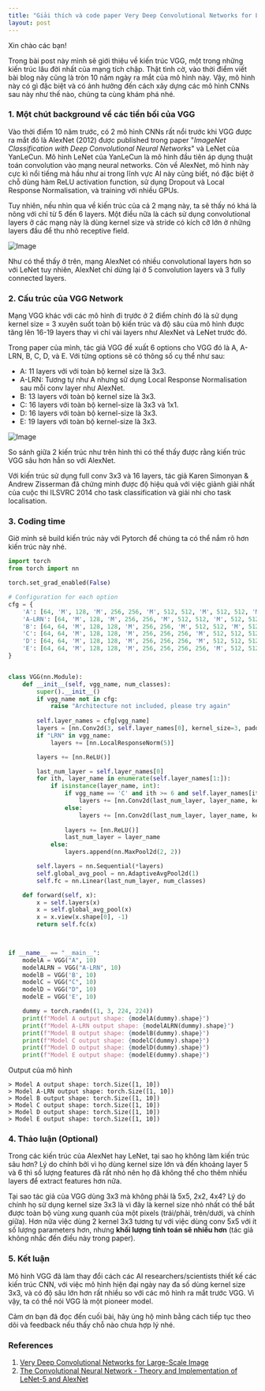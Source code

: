 ```yaml
---
title: "Giải thích và code paper Very Deep Convolutional Networks for Large-Scale Image Recognition"
layout: post
---
```



Xin chào các bạn!

Trong bài post này mình sẽ giới thiệu về kiến trúc VGG, một trong những kiến trúc lâu đời nhất của mạng tích chập. Thật tình cờ, vào thời điểm viết bài blog này cũng là tròn 10 năm ngày ra mắt của mô hình này. Vậy, mô hình này có gì đặc biệt và có ảnh hưởng đến cách xây dựng các mô hình CNNs sau này như thế nào, chúng ta cùng khám phá nhé.


### 1. Một chút background về các tiền bối của VGG  
Vào thời điểm 10 năm trước, có 2 mô hình CNNs rất nổi trước khi VGG được ra mắt đó là AlexNet (2012) được published trong paper "_ImageNet Classification with Deep Convolutional Neural Networks_" và LeNet của YanLeCun. Mô hình LeNet của YanLeCun là mô hình đầu tiên áp dụng thuật toán convolution vào mạng neural networks. Còn về AlexNet, mô hình này cực kì nổi tiếng mà hầu như ai trong lĩnh vực AI này cũng biết, nó đặc biệt ở chỗ dùng hàm ReLU activation function, sử dụng Dropout và Local Response Normalisation, và training với nhiều GPUs. 

Tuy nhiên, nếu nhìn qua về kiến trúc của cả 2 mạng này, ta sẽ thấy nó khá là nông với chỉ từ 5 đến 6 layers. Một điều nữa là cách sử dụng convolutional layers ở các mạng này là dùng kernel size và stride có kích cỡ lớn ở những layers đầu để thu nhỏ receptive field. 

![Image](https://pabloinsente.github.io/assets/post-8/alexnet.png)

Như có thể thấy ở trên, mạng AlexNet có nhiều convolutional layers hơn so với LeNet tuy nhiên, AlexNet chỉ dừng lại ở 5 convolution layers và 3 fully connected layers. 

### 2. Cấu trúc của VGG Network
Mạng VGG khác với các mô hình đi trước ở 2 điểm chính đó là sử dụng kernel size = 3 xuyên suốt toàn bộ kiến trúc và độ sâu của mô hình được tăng lên 16-19 layers thay vì chỉ vài layers như AlexNet và LeNet trước đó.

Trong paper của mình, tác giả VGG đề xuất 6 options cho VGG đó là A, A-LRN, B, C, D, và E. Với từng options sẽ có thông số cụ thể như sau:

* A: 11 layers với với toàn bộ kernel size là 3x3.  
* A-LRN: Tương tự như A nhưng sử dụng Local Response Normalisation sau mỗi conv layer như AlexNet.  
* B: 13 layers với toàn bộ kernel size là 3x3.  
* C: 16 layers với toàn bộ kernel-size là 3x3 và 1x1.
* D: 16 layers với  toàn bộ kernel-size là 3x3.  
* E: 19 layers với toàn bộ kernel-size là 3x3. 

![Image](https://www.researchgate.net/profile/Siti-Nurulain-Mohd-Rum/publication/350550608/figure/fig3/AS:1007769725452289@1617282434523/The-Difference-Architecture-between-AlexNet-and-VGG16-Models.png)


So sánh giữa 2 kiến trúc như trên hình thì có thể thấy được rằng kiến trúc VGG sâu hơn hẳn so với AlexNet. 

Với kiến trúc sử dụng full conv 3x3 và 16 layers, tác giả Karen Simonyan & Andrew Zisserman đã chứng minh được độ hiệu quả với việc giảnh giải nhất của cuộc thi ILSVRC 2014 cho task classification và giải nhi cho task localisation.

### 3. Coding time
Giờ mình sẽ build kiến trúc này với Pytorch để chúng ta có thể nắm rõ hơn kiến trúc này nhé. 
```python
import torch
from torch import nn

torch.set_grad_enabled(False)

# Configuration for each option
cfg = {
    'A': [64, 'M', 128, 'M', 256, 256, 'M', 512, 512, 'M', 512, 512, 'M'],
    'A-LRN': [64, 'M', 128, 'M', 256, 256, 'M', 512, 512, 'M', 512, 512, 'M'],
    'B': [64, 64, 'M', 128, 128, 'M', 256, 256, 'M', 512, 512, 'M', 512, 512, 'M'],
    'C': [64, 64, 'M', 128, 128, 'M', 256, 256, 256, 'M', 512, 512, 512, 'M', 512, 512, 512, 'M'],
    'D': [64, 64, 'M', 128, 128, 'M', 256, 256, 256, 'M', 512, 512, 512, 'M', 512, 512, 512, 'M'],
    'E': [64, 64, 'M', 128, 128, 'M', 256, 256, 256, 256, 'M', 512, 512, 512, 512, 'M', 512, 512, 512, 512, 'M'],
}


class VGG(nn.Module):
    def __init__(self, vgg_name, num_classes):
        super().__init__()
        if vgg_name not in cfg:
            raise "Architecture not included, please try again"
        
        self.layer_names = cfg[vgg_name]
        layers = [nn.Conv2d(3, self.layer_names[0], kernel_size=3, padding = 1)]
        if "LRN" in vgg_name:
            layers += [nn.LocalResponseNorm(5)]

        layers += [nn.ReLU()]

        last_num_layer = self.layer_names[0]
        for ith, layer_name in enumerate(self.layer_names[1:]):
            if isinstance(layer_name, int):
                if vgg_name == 'C' and ith >= 6 and self.layer_names[ith+2] == 'M':
                    layers += [nn.Conv2d(last_num_layer, layer_name, kernel_size=1, stride=1, padding = 0)]
                else:
                    layers += [nn.Conv2d(last_num_layer, layer_name, kernel_size=3, stride=1, padding = 1)]
    
                layers += [nn.ReLU()]
                last_num_layer = layer_name
            else:
                layers.append(nn.MaxPool2d(2, 2))

        self.layers = nn.Sequential(*layers)
        self.global_avg_pool = nn.AdaptiveAvgPool2d(1)
        self.fc = nn.Linear(last_num_layer, num_classes)

    def forward(self, x):
        x = self.layers(x)
        x = self.global_avg_pool(x)
        x = x.view(x.shape[0], -1)
        return self.fc(x)
        


if __name__ == "__main__":
    modelA = VGG("A", 10)
    modelALRN = VGG("A-LRN", 10)
    modelB = VGG('B', 10)
    modelC = VGG("C", 10)
    modelD = VGG("D", 10)
    modelE = VGG('E', 10)

    dummy = torch.randn((1, 3, 224, 224))
    print(f"Model A output shape: {modelA(dummy).shape}")
    print(f"Model A-LRN output shape: {modelALRN(dummy).shape}")
    print(f"Model B output shape: {modelB(dummy).shape}")
    print(f"Model C output shape: {modelC(dummy).shape}")
    print(f"Model D output shape: {modelD(dummy).shape}")
    print(f"Model E output shape: {modelE(dummy).shape}")
```

Output của mô hình
```
> Model A output shape: torch.Size([1, 10])
> Model A-LRN output shape: torch.Size([1, 10])
> Model B output shape: torch.Size([1, 10])
> Model C output shape: torch.Size([1, 10])
> Model D output shape: torch.Size([1, 10])
> Model E output shape: torch.Size([1, 10])
```

### 4. Thảo luận (Optional)
Trong các kiến trúc của AlexNet hay LeNet, tại sao họ không làm kiến trúc sâu hơn? Lý do chính bởi vì họ dùng kernel size lớn và đến khoảng layer 5 và 6 thì số lượng features đã rất nhỏ nên họ đã không thể cho thêm nhiều layers để extract features hơn nữa. 

Tại sao tác giả của VGG dùng 3x3 mà không phải là 5x5, 2x2, 4x4? Lý do chính họ sử dụng kernel size 3x3 là vì đây là kernel size nhỏ nhất có thể bắt được toàn bộ vùng xung quanh của một pixels (trái/phải, trên/dưới, và chính giữa). Hơn nữa việc dùng 2 kernel 3x3 tương tự với việc dùng conv 5x5 với ít số lượng parameters hơn, nhưng **khối lượng tính toán sẽ nhiều hơn** (tác giả không nhắc đến điều này trong paper).

### 5. Kết luận
Mô hình VGG đã làm thay đổi cách các AI researchers/scientists thiết kế các kiến trúc CNN, với việc mô hình hiện đại ngày nay đa số dùng kernel size 3x3, và có độ sâu lớn hơn rất nhiều so với các mô hình ra mắt trước VGG. Vì vậy, ta có thể nói VGG là một pioneer model.

Cảm ơn bạn đã đọc đến cuối bài, hãy ủng hộ mình bằng cách tiếp tục theo dõi và feedback nếu thấy chỗ nào chưa hợp lý nhé. 

### References
1. [Very Deep Convolutional Networks for Large-Scale Image][Very Deep Convolutional Networks for Large-Scale Image]
2. [The Convolutional Neural Network - Theory and Implementation of LeNet-5 and AlexNet][The Convolutional Neural Network - Theory and Implementation of LeNet-5 and AlexNet]



[The Convolutional Neural Network - Theory and Implementation of LeNet-5 and AlexNet]: https://pabloinsente.github.io/the-convolutional-network
[Very Deep Convolutional Networks for Large-Scale Image]: https://arxiv.org/pdf/1409.1556.pdf